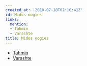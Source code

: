 ```yaml
---
created_at: '2010-07-18T02:10:41Z'
id: Midos oogies
links:
  mention:
  - Tahmin
  - Varashte
title: Midos oogies
---
```


-   [Tahmin]
-   [Varashte]

  [Tahmin]: Tahmin
  [Varashte]: Varashte